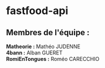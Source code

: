 # fastfood-api

## Membres de l'équipe :

**Matheorie :** Mathéo JUDENNE<br>
**4bann :** Alban GUERET<br>
**RomiEnTongues :** Roméo CARECCHIO
